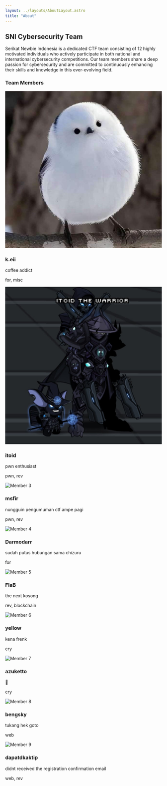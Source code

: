 ```yaml
---
layout: ../layouts/AboutLayout.astro
title: "About"
---
```


## SNI Cybersecurity Team

Serikat Newbie Indonesia is a dedicated CTF team consisting of 12 highly motivated individuals who actively participate in both national and international cybersecurity competitions. Our team members share a deep passion for cybersecurity and are committed to continuously enhancing their skills and knowledge in this ever-evolving field.

### Team Members

<!-- Using a responsive two-column grid layout -->
<div class="grid grid-cols-1 sm:grid-cols-2 gap-6">
  <!-- Member 1 -->
  <div class="flex items-center space-x-4 p-4 border rounded-lg">
    <img src="./avatars/keii.jpg" alt="Member 1" class="w-16 h-16 rounded-full">
    <div>
      <h3 class="font-bold">k.eii</h3>
      <p class="text-sm">coffee addict</p>
      <p class="text-sm">for, misc</p>
    </div>
  </div>
  <!-- Member 2 -->
  <div class="flex items-center space-x-4 p-4 border rounded-lg">
    <img src="./avatars/itoid.jpg" alt="Member 2" class="w-16 h-16 rounded-full">
    <div>
      <h3 class="font-bold">itoid</h3>
      <p class="text-sm">pwn enthusiast</p>
      <p class="text-sm">pwn, rev</p>
    </div>
  </div>
  <!-- Member 3 -->
  <div class="flex items-center space-x-4 p-4 border rounded-lg">
    <img src="./avatars/3.png" alt="Member 3" class="w-16 h-16 rounded-full">
    <div>
      <h3 class="font-bold">msfir</h3>
      <p class="text-sm">nungguin pengumuman ctf ampe pagi</p>
      <p class="text-sm">pwn, rev</p>
    </div>
  </div>
  <!-- Member 4 -->
  <div class="flex items-center space-x-4 p-4 border rounded-lg">
    <img src="./avatars/4.png" alt="Member 4" class="w-16 h-16 rounded-full">
    <div>
      <h3 class="font-bold">Darmodarr</h3>
      <p class="text-sm">sudah putus hubungan sama chizuru</p>
      <p class="text-sm">for</p>
    </div>
  </div>
  <!-- Member 5 -->
  <div class="flex items-center space-x-4 p-4 border rounded-lg">
    <img src="./avatars/5.png" alt="Member 5" class="w-16 h-16 rounded-full">
    <div>
      <h3 class="font-bold">FlaB</h3>
      <p class="text-sm">the next kosong</p>
      <p class="text-sm">rev, blockchain</p>
    </div>
  </div>
  <!-- Member 6 -->
  <div class="flex items-center space-x-4 p-4 border rounded-lg">
    <img src="./avatars/6.png" alt="Member 6" class="w-16 h-16 rounded-full">
    <div>
      <h3 class="font-bold">yellow</h3>
      <p class="text-sm">kena frenk</p>
      <p class="text-sm">cry</p>
    </div>
  </div>
  <!-- Member 7 -->
  <div class="flex items-center space-x-4 p-4 border rounded-lg">
    <img src="./avatars/7.png" alt="Member 7" class="w-16 h-16 rounded-full">
    <div>
      <h3 class="font-bold">azuketto</h3>
      <p class="text-sm">🥶</p>
      <p class="text-sm">cry</p>
    </div>
  </div>
  <!-- Member 8 -->
  <div class="flex items-center space-x-4 p-4 border rounded-lg">
    <img src="./avatars/8.png" alt="Member 8" class="w-16 h-16 rounded-full">
    <div>
      <h3 class="font-bold">bengsky</h3>
      <p class="text-sm">tukang hek goto</p>
      <p class="text-sm">web</p>
    </div>
  </div>
  <!-- Member 9 -->
  <div class="flex items-center space-x-4 p-4 border rounded-lg">
    <img src="./avatars/9.png" alt="Member 9" class="w-16 h-16 rounded-full">
    <div>
      <h3 class="font-bold">dapatdkaktip</h3>
      <p class="text-sm">didnt received the registration confirmation email</p>
      <p class="text-sm">web, rev</p>
    </div>
  </div>
</div>
